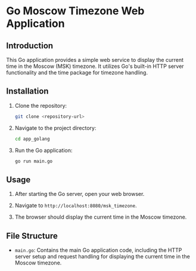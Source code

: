 # Go Moscow Timezone Web Application

## Introduction

This Go application provides a simple web service to display the current time in the Moscow (MSK) timezone. It utilizes Go's built-in HTTP server functionality and the time package for timezone handling.

## Installation

1. Clone the repository:

   ```bash
   git clone <repository-url>
   ```

2. Navigate to the project directory:

   ```bash
   cd app_golang
   ```

3. Run the Go application:

   ```bash
   go run main.go
   ```

## Usage

1. After starting the Go server, open your web browser.

2. Navigate to `http://localhost:8080/msk_timezone`.

3. The browser should display the current time in the Moscow timezone.

## File Structure

- `main.go`: Contains the main Go application code, including the HTTP server setup and request handling for displaying the current time in the Moscow timezone.